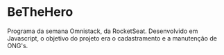# BeTheHero
Programa da semana Omnistack, da RocketSeat.
Desenvolvido em Javascript, o objetivo do projeto era o cadastramento e a manutenção de ONG's.
